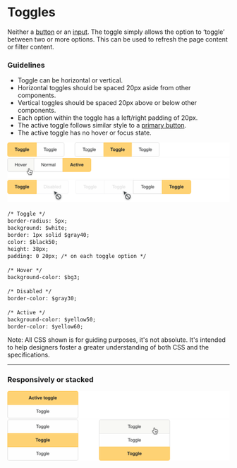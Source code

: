 # Toggles

Neither a [button](/buttons/README.md) or an [input](/form-elements/README.md). The toggle simply allows the option to ‘toggle’ between two or more options. This can be used to refresh the page content or filter content.

### Guidelines

* Toggle can be horizontal or vertical.
* Horizontal toggles should be spaced 20px aside from other components.
* Vertical toggles should be spaced 20px above or below other components.
* Each option within the toggle has a left/right padding of 20px.
* The active toggle follows similar style to a [primary button](/button_specs/README.md#primary-button).
* The active toggle has no hover or focus state.

<span class="image-spec spec-typo">![Toggle](./toggle-1.png)![Toggle](./toggle-2.png)![Toggle](./toggle-3.png)</span>

```
/* Toggle */
border-radius: 5px;
background: $white;
border: 1px solid $gray40;
color: $black50;
height: 38px;
padding: 0 20px; /* on each toggle option */

/* Hover */
background-color: $bg3;

/* Disabled */
border-color: $gray30;

/* Active */
background-color: $yellow50;
border-color: $yellow60;
```

Note: All CSS shown is for guiding purposes, it's not absolute. It's intended to help designers foster a greater understanding of both CSS and the specifications.

---

### Responsively or stacked

<span class="image-spec">![Toggle](./toggle-4.png)![Toggle](./toggle-5.png)</span>
